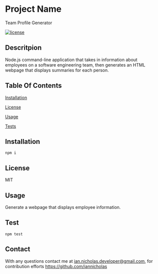 
  # Project Name
  Team Profile Generator

  [![license](https://img.shields.io/badge/License-MIT-yellow.svg)](https://opensource.org/licenses/MIT)
  
  ## Descritpion
  Node.js command-line application that takes in information about employees on a software engineering team, then generates an HTML webpage that displays summaries for each person.
  ## Table Of Contents
  [Installation](#installation)

  [License](#license)

  [Usage](#usage)

  [Tests](#test)
  ## Installation

  ~~~
  npm i
  ~~~

  ## License
  MIT

  ## Usage
  Generate a webpage that displays employee information.
  
  ## Test
  ~~~
  npm test
  ~~~

  ## Contact
  With any questions contact me at <ian.nicholas.developer@gmail.com>, for contribution efforts <https://github.com/iannicholas>
  